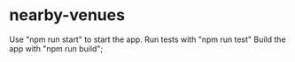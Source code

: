 # nearby-venues

Use "npm run start" to start the app.
Run tests with "npm run test"
Build the app with "npm run build";
